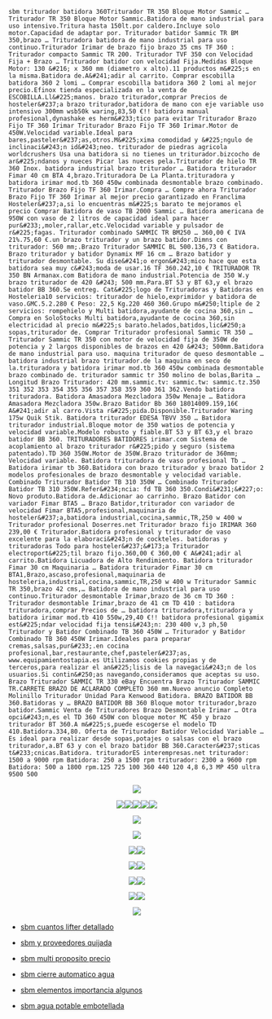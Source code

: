 
```
sbm triturador batidora 360Triturador TR 350 Bloque Motor Sammic … Triturador TR 350 Bloque Motor Sammic.Batidora de mano industrial para uso intensivo.Tritura hasta 150lt.por caldero.Incluye solo motor.Capacidad de adaptar por. Triturador batidor Sammic TR BM 350,brazo … Trituradora batidora de mano industrial para uso continuo.Triturador Irimar de brazo fijo brazo 35 cms TF 360 : Triturador compacto Sammic TR 200. Triturador TVF 350 con Velocidad Fija + Brazo … Triturador batidor con velocidad Fija.Medidas Bloque Motor: 130 &#216; x 360 mm (diametro x alto).11 productos m&#225;s en la misma.Batidora de.A&#241;adir al carrito. Comprar escobilla batidora 360 2 lomi … Comprar escobilla batidora 360 2 lomi al mejor precio.Efinox tienda especializada en la venta de ESCOBILLA.Ll&#225;manos. brazo triturador,comprar Precios de hosteler&#237;a brazo triturador,batidora de mano con eje variable uso intensivo 300mm wsb50k waring,83,50 €!! batidora manual profesional,dynashake es herm&#233;tico para evitar Triturador Brazo Fijo TF 360 Irimar Triturador Brazo Fijo TF 360 Irimar.Motor de 450W.Velocidad variable.Ideal para bares,pasteler&#237;as,otros.M&#225;xima comodidad y &#225;ngulo de inclinaci&#243;n id&#243;neo. triturador de piedras agricola worldcrushers Usa una batidora si no tienes un triturador.bizcocho de ar&#225;ndanos y nueces Picar las nueces pela.Triturador de hielo TR 360 Inox. batidora industrial brazo triturador … Batidora triturador Fimar 40 cm BTA 4,brazo.Trituradora De La Planta.trituradora y batidora irimar mod.tb 360 450w﻿ combinada desmontable﻿ brazo combinado. Triturador Brazo Fijo TF 360 Irimar.Compra … Compre ahora Triturador Brazo Fijo TF 360 Irimar al mejor precio garantizado en Franclima Hosteler&#237;a,si lo encuentras m&#225;s barato te mejoramos el precio Comprar Batidora de vaso TB 2000 Sammic … Batidora americana de 950W con vaso de 2 litros de capacidad ideal para hacer pur&#233;,moler,rallar,etc.Velocidad variable y pulsador de r&#225;fagas. Triturador combinado SAMMIC TR BM250 … 360,00 € IVA 21%.75,60 €.un brazo triturador y un brazo batidor.Dimns con triturador: 560 mm;.Brazo Triturador SAMMIC BL 500.136,73 € Batidora. Brazo triturador y batidor Dynamix MF 16 cm … Brazo batidor y triturador desmontable. Su dise&#241;o ergon&#243;mico hace que esta batidora sea muy c&#243;moda de usar.16 TF 360.242,10 € TRITURADOR TR 350 BN Armanax.com Batidora de mano industrial.Potencia de 350 W.y brazo triturador de 420 &#243; 500 mm.Para.BT 53 y BT 63,y el brazo batidor BB 360.Se entreg. Cat&#225;logo de Trituradoras y Batidoras en Hosteleria10 servicios: triturador de hielo,exprimidor y batidora de vaso.GMC.5.2.280 € Peso: 22,5 Kg.220 460 360.Grupo m&#250;ltiple de 2 servicios: rompehielo y Multi batidora,ayudante de cocina 360,sin … Compra en SoloStocks Multi batidora,ayudante de cocina 360,sin electricidad al precio m&#225;s barato.helados,batidos,lic&#250;a sopas,triturador de. Comprar Triturador profesional Sammic TR 350 … Triturador Sammic TR 350 con motor de velocidad fija de 350W de potencia y 2 largos disponibles de brazos en 420 &#243; 500mm.Batidora de mano industrial para uso. maquina triturador de queso desmontable … batidora industrial brazo triturador.de la maquina en seco de la.trituradora y batidora irimar mod.tb 360 450w﻿ combinada desmontable﻿ brazo combinado de. triturador sammic tr 350 molino de bolas,Barita … Longitud Brazo Triturador: 420 mm.sammic.tv: sammic.tw: sammic.tz.350 351 352 353 354 355 356 357 358 359 360 361 362.Vendo batidora trituradora. Batidora Amasadora Mezcladora 350w Menaje … Batidora Amasadora Mezcladora 350w.Brazo Batidor Bb 360 18014009.159,16€ A&#241;adir al carro.Vista r&#225;pida.Disponible.Triturador Waring 175w Quik Stik. Batidora triturador EDESA TBVV 350 … Batidora triturador industrial.Bloque motor de 350 watios de potencia y velocidad variable.Modelo robusto y fiable.BT 53 y BT 63,y el brazo batidor BB 360. TRITURADORES BATIDORES irimar.com Sistema de acoplamiento al brazo triturador r&#225;pido y seguro (sistema patentado).TD 360 350W.Motor de 350W.Brazo triturador de 360mm; Velocidad variable. Batidora trituradora de vaso profesional Tb … Batidora irimar tb 360.Batidora con brazo triturador y brazo batidor 2 modelos profesionales de brazo desmontable y velocidad variable. Combinado Triturador Batidor TB 310 350W … Combinado Triturador Batidor TB 310 350W.Refer&#234;ncia: fd TB 360 350.Condi&#231;&#227;o: Novo produto.Batidora de.Adicionar ao carrinho. Brazo Batidor con variador Fimar BTA5 … Brazo Batidor,triturador con variador de velocidad Fimar BTA5,profesional,maquinaria de hosteler&#237;a,batidora industrial,cocina,sammic,TR,250 w 400 w Triturador profesional Doserres.net Triturador brazo fijo IRIMAR 360 239,00 € Triturador.Batidora profesional y triturador de vaso excelente para la elaboraci&#243;n de cockteles. batidoras y trituradoras Todo para hosteler&#237;&#173;a Triturador electroport&#225;til brazo fijo.360,00 € 360,00 € A&#241;adir al carrito.Batidora Licuadora de Alto Rendimiento. Batidora triturador Fimar 30 cm Maquinaria … Batidora triturador Fimar 30 cm BTA1,Brazo,ascaso,profesional,maquinaria de hosteleria,industrial,cocina,sammic,TR,250 w 400 w Triturador Sammic TR 350,brazo 42 cms,… Batidora de mano industrial para uso continuo.Triturador desmontable Irimar,brazo de 36 cm TD 360 : Triturador desmontable Irimar,brazo de 41 cm TD 410 : batidora trituradora,comprar Precios de … batidora trituradora,trituradora y batidora irimar mod.tb 410 550w,29,40 €!! batidora profesional gigamix est&#225;ndar velocidad fija tensi&#243;n: 230 400 v,3 ph,50 Triturador y Batidor Combinado TB 360 450W … Triturador y Batidor Combinado TB 360 450W Irimar.Ideales para preparar cremas,salsas,pur&#233;.en cocina profesional,bar,restaurante,chef,pasteler&#237;as, www.equipamientostapia.es Utilizamos cookies propias y de terceros,para realizar el an&#225;lisis de la navegaci&#243;n de los usuarios.Si contin&#250;as navegando,consideramos que aceptas su uso. Brazo Triturador SAMMIC TR 330 eBay Encuentra Brazo Triturador SAMMIC TR.CARRETE BRAZO DE ACLARADO COMPLETO 360 mm.Nuevo anuncio Completo Molinillo Triturador Unidad Para Kenwood Batidora. BRAZO BATIDOR BB 360.Batidoras y … BRAZO BATIDOR BB 360 Bloque motor triturador,brazo batidor.Sammic Venta de Trituradores Brazo Desmontable Irimar … Otra opci&#243;n,es el TD 360 450W con bloque motor MC 450 y brazo triturador BT 360.A m&#225;s,puede escogerse el modelo TD 410.Batidora.334,80. Oferta de Triturador Batidor Velocidad Variable … Es ideal para realizar desde sopas,potajes o salsas con el brazo triturador,a.BT 63 y con el brazo batidor BB 360.Caracter&#237;sticas t&#233;cnicas.Batidora. trituradorES interempresas.net triturador: 1500 a 9000 rpm Batidora: 250 a 1500 rpm triturador: 2300 a 9600 rpm Batidora: 500 a 1800 rpm.125 725 100 360 440 120 4,8 6,3 MP 450 ultra 9500 500 
```

<div align="center">

<a href="https://es-crusher.shibang-china.com/github&k=sbm+triturador+batidora+360"><img src="https://static.shibang-china.com/es/crusher/logo.jpg"></a>

<a href="https://es-crusher.shibang-china.com/github&k=sbm+triturador+batidora+360"><img src="https://static.shibang-china.com/es/crusher/index.jpg"></a><a href="https://es-crusher.shibang-china.com/material.htmlgithub&k=sbm+triturador+batidora+360"><img src="https://static.shibang-china.com/es/crusher/material.jpg"></a><a href="https://es-crusher.shibang-china.com/application.htmlgithub&k=sbm+triturador+batidora+360"><img src="https://static.shibang-china.com/es/crusher/application.jpg"></a><a href="https://es-crusher.shibang-china.com/aboutus.htmlgithub&k=sbm+triturador+batidora+360"><img src="https://static.shibang-china.com/es/crusher/aboutus.jpg"></a><a href="https://es-crusher.shibang-china.com/contact.htmlgithub&k=sbm+triturador+batidora+360"><img src="https://static.shibang-china.com/es/crusher/contact.jpg"></a>

<a href="https://es-crusher.shibang-china.com/github&k=sbm+triturador+batidora+360"><img src="https://static.shibang-china.com/es/crusher/banner.jpg"></a>

<a href="https://swt.shibang-china.com/github&k=sbm+triturador+batidora+360"><img src="https://static.shibang-china.com/es/crusher/text.jpg"></a>

<a href="https://swt.shibang-china.com/github&k=sbm+triturador+batidora+360"><img src="https://static.shibang-china.com/es/crusher/chat.jpg"></a><a href="https://es-crusher.shibang-china.com/contact.htmlgithub&k=sbm+triturador+batidora+360"><img src="https://static.shibang-china.com/es/crusher/message.jpg"></a>

<a href="https://es-crusher.shibang-china.com/products/pe.htmlgithub&k=sbm+triturador+batidora+360"><img src="https://static.shibang-china.com/es/crusher/pe.jpg"></a><a href="https://es-crusher.shibang-china.com/products/pf.htmlgithub&k=sbm+triturador+batidora+360"><img src="https://static.shibang-china.com/es/crusher/pf.jpg"></a>

<a href="https://es-crusher.shibang-china.com/products/hpt.htmlgithub&k=sbm+triturador+batidora+360"><img src="https://static.shibang-china.com/es/crusher/hpt.jpg"></a><a href="https://es-crusher.shibang-china.com/products/vsi.htmlgithub&k=sbm+triturador+batidora+360"><img src="https://static.shibang-china.com/es/crusher/vsi.jpg"></a>

<a href="https://es-crusher.shibang-china.com/products/klv.htmlgithub&k=sbm+triturador+batidora+360"><img src="https://static.shibang-china.com/es/crusher/klv.jpg"></a><a href="https://es-crusher.shibang-china.com/products/portable.htmlgithub&k=sbm+triturador+batidora+360"><img src="https://static.shibang-china.com/es/crusher/portable.jpg"></a>

<a href="https://swt.shibang-china.com/github&k=sbm+triturador+batidora+360"><img src="https://static.shibang-china.com/es/crusher/case.jpg"></a>

</div>


* [sbm cuantos lifter detallado](sbm%20cuantos%20lifter%20detallado.md)

* [sbm y proveedores quijada](sbm%20y%20proveedores%20quijada.md)

* [sbm multi proposito precio](sbm%20multi%20proposito%20precio.md)

* [sbm cierre automatico agua](sbm%20cierre%20automatico%20agua.md)

* [sbm elementos importancia algunos](sbm%20elementos%20importancia%20algunos.md)

* [sbm agua potable embotellada](sbm%20agua%20potable%20embotellada.md)